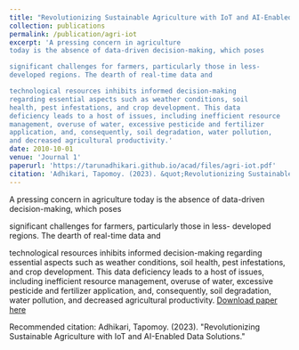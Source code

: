 ```yaml
---
title: "Revolutionizing Sustainable Agriculture with IoT and AI-Enabled Data Solutions"
collection: publications
permalink: /publication/agri-iot
excerpt: 'A pressing concern in agriculture
today is the absence of data-driven decision-making, which poses

significant challenges for farmers, particularly those in less-
developed regions. The dearth of real-time data and

technological resources inhibits informed decision-making
regarding essential aspects such as weather conditions, soil
health, pest infestations, and crop development. This data
deficiency leads to a host of issues, including inefficient resource
management, overuse of water, excessive pesticide and fertilizer
application, and, consequently, soil degradation, water pollution,
and decreased agricultural productivity.'
date: 2010-10-01
venue: 'Journal 1'
paperurl: 'https://tarunadhikari.github.io/acad/files/agri-iot.pdf'
citation: 'Adhikari, Tapomoy. (2023). &quot;Revolutionizing Sustainable Agriculture with IoT and AI-Enabled Data Solutions .&quot;'
---
```

A pressing concern in agriculture
today is the absence of data-driven decision-making, which poses

significant challenges for farmers, particularly those in less-
developed regions. The dearth of real-time data and

technological resources inhibits informed decision-making
regarding essential aspects such as weather conditions, soil
health, pest infestations, and crop development. This data
deficiency leads to a host of issues, including inefficient resource
management, overuse of water, excessive pesticide and fertilizer
application, and, consequently, soil degradation, water pollution,
and decreased agricultural productivity.
[Download paper here](https://tarunadhikari.github.io/acad/files/agri-iot.pdf)

Recommended citation: Adhikari, Tapomoy. (2023). "Revolutionizing Sustainable Agriculture with IoT and AI-Enabled Data Solutions." 